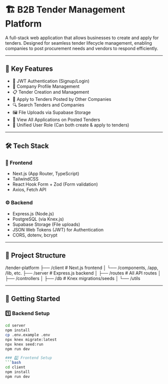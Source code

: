 # 🏗️ B2B Tender Management Platform

A full-stack web application that allows businesses to create and apply for tenders. Designed for seamless tender lifecycle management, enabling companies to post procurement needs and vendors to respond efficiently.

---

## 📌 Key Features

- 🔐 JWT Authentication (Signup/Login)
- 🏢 Company Profile Management
- 📋 Tender Creation and Management
- 📄 Apply to Tenders Posted by Other Companies
- 🔍 Search Tenders and Companies
- 🖼️ File Uploads via Supabase Storage
- 🧾 View All Applications on Posted Tenders
- 🧑 Unified User Role (Can both create & apply to tenders)

---

## 🛠️ Tech Stack

### 🧩 Frontend

- Next.js (App Router, TypeScript)
- TailwindCSS
- React Hook Form + Zod (Form validation)
- Axios, Fetch API

### ⚙️ Backend

- Express.js (Node.js)
- PostgreSQL (via Knex.js)
- Supabase Storage (File uploads)
- JSON Web Tokens (JWT) for Authentication
- CORS, dotenv, bcrypt

---

## 📁 Project Structure

/tender-platform
├── /client # Next.js frontend
│ └── /components, /app, /lib, etc.
├── /server # Express.js backend
│ ├── /routes # All API routes
│ ├── /controllers
│ ├── /db # Knex migrations/seeds
│ └── /utils

---

## 🚀 Getting Started

### 1️⃣ Backend Setup

```bash
cd server
npm install
cp .env.example .env   
npx knex migrate:latest
npx knex seed:run
npm run dev

### 2️⃣ Frontend Setup
```bash
cd client
npm install
npm run dev